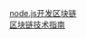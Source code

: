 [node.js开发区块链](http://bitcoin-on-nodejs.ebookchain.org/)  
[区块链技术指南](https://www.gitbook.com/book/yeasy/blockchain_guide/details)
